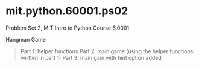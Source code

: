# mit.python.60001.ps02
Problem Set 2, MIT Intro to Python Course 6.0001

Hangman Game
> Part 1: helper functions
> Part 2: main game (using the helper functions wirtten in part 1)
> Part 3: main gain with hint option added
